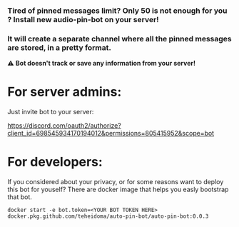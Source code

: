 ### Tired of pinned messages limit? Only 50 is not enough for you ? Install new audio-pin-bot on your server!
### It will create a separate channel where all the pinned messages are stored, in a pretty format.
:warning:  **Bot doesn't track or save any information from your server!**
# For server admins:
Just invite bot to your server:

https://discord.com/oauth2/authorize?client_id=698545934170194012&permissions=805415952&scope=bot

# For developers:
If you considered about your privacy, or for some reasons want to deploy this bot for youself? There are docker image that helps you easly bootstrap that bot.

`docker start -e bot.token=<YOUR BOT TOKEN HERE> docker.pkg.github.com/teheidoma/auto-pin-bot/auto-pin-bot:0.0.3`

